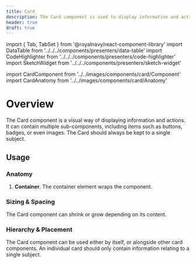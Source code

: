 ```yaml
---
title: Card
description: The Card component is used to display information and actions about a single subject.
header: true
draft: true
---
```


import { Tab, TabSet } from '@royalnavy/react-component-library'
import DataTable from '../../../components/presenters/data-table'
import CodeHighlighter from '../../../components/presenters/code-highlighter'
import SketchWidget from '../../../components/presenters/sketch-widget'

import CardComponent from '../../images/components/card/Component'
import CardAnatomy from '../../images/components/card/Anatomy'


# Overview

The Card component is a visual way of displaying information and actions. It can contain multiple sub-components, including items such as buttons, badges, or even images. The Card should always be kept to a single subject.

<CardComponent />

## Usage

<TabSet>

<Tab title="Design">

<SketchWidget name="Card" href="/design-system.sketch" />

### Anatomy
<CardAnatomy />

1. **Container**. The container element wraps the component.

### Sizing & Spacing
The Card component can shrink or grow depending on its content.

### Hierarchy & Placement
The Card component can be used either by itself, or alongside other card components. An individual card should only contain information relating to a single subject.


</Tab>


<Tab title="Develop">

</Tab>
</TabSet>
